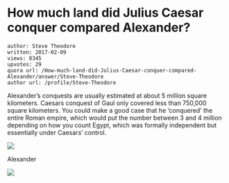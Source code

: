 # How much land did Julius Caesar conquer compared Alexander?

	author: Steve Theodore
	written: 2017-02-09
	views: 8345
	upvotes: 29
	quora url: /How-much-land-did-Julius-Caesar-conquer-compared-Alexander/answer/Steve-Theodore
	author url: /profile/Steve-Theodore


Alexander’s conquests are usually estimated at about 5 million square kilometers. Caesars conquest of Gaul only covered less than 750,000 square kilometers. You could make a good case that he ‘conquered’ the entire Roman empire, which would put the number between 3 and 4 million depending on how you count Egypt, which was formally independent but essentially under Caesars’ control.

![](https://qph.fs.quoracdn.net/main-qimg-8048ae0e7ac6b1588806c6a7f0a0db56)

Alexander

![](https://qph.fs.quoracdn.net/main-qimg-be3d3c93c9689d0c97a530c3827dd164)

